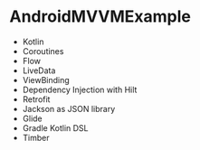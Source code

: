 # AndroidMVVMExample

- Kotlin
- Coroutines
- Flow
- LiveData
- ViewBinding
- Dependency Injection with Hilt
- Retrofit
- Jackson as JSON library
- Glide
- Gradle Kotlin DSL
- Timber
